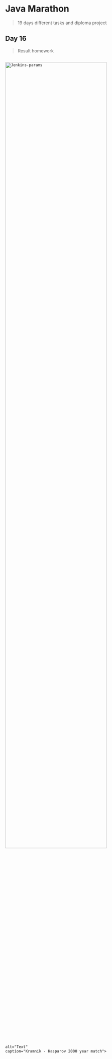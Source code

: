 # Java Marathon 

> 19 days different tasks and diploma project 

## Day 16 
> Result homework

<p  align="left">
<code>
<img 
width="80%" 
title="Jenkins-params" 
src="images/jenkins.png">
alt="Тext"
caption="Kramnik - Kasparov 2000 year match">
</code>
</p>
